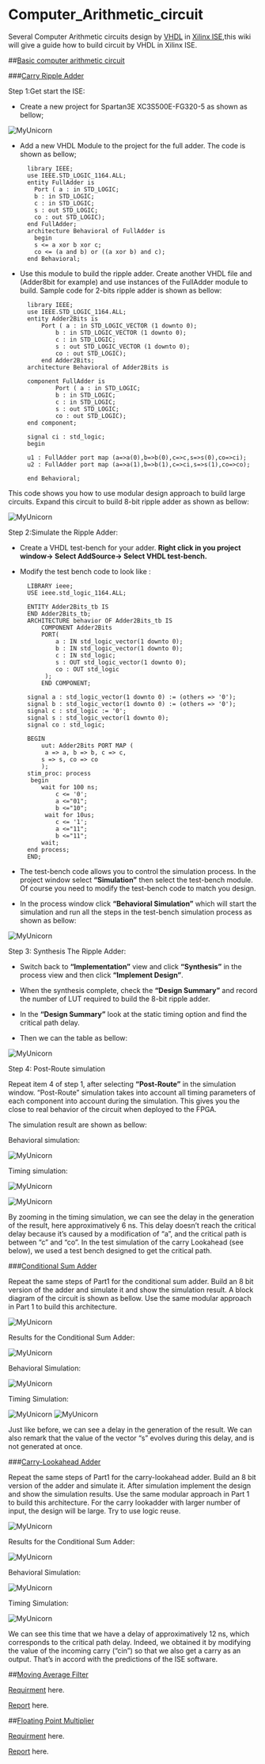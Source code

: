 # Computer_Arithmetic_circuit

Several Computer Arithmetic circuits design by [VHDL](https://en.wikipedia.org/wiki/VHDL) in [Xilinx ISE](https://en.wikipedia.org/wiki/Xilinx_ISE),this wiki will give a guide how to build circuit by VHDL in Xilinx ISE.

##[Basic computer arithmetic circuit](https://github.com/Delan90/Computer_Arithmetic_circuit/tree/master/Basic_computer_arithmetic_circuit)

###[Carry Ripple Adder](https://github.com/Delan90/Computer_Arithmetic_circuit/tree/master/Basic_computer_arithmetic_circuit/cra)

Step 1:Get start the ISE:

- Create a new project for Spartan3E XC3S500E-FG320-5 as shown as bellow;

![MyUnicorn](https://github.com/Delan90/Computer_Arithmetic_circuit/blob/master/pic/pic1.png)

- Add a new VHDL Module to the project for the full adder. The code is shown as bellow;

        library IEEE;
        use IEEE.STD_LOGIC_1164.ALL;
        entity FullAdder is
          Port ( a : in STD_LOGIC;
          b : in STD_LOGIC;
          c : in STD_LOGIC;
          s : out STD_LOGIC;
          co : out STD_LOGIC);
        end FullAdder;
        architecture Behavioral of FullAdder is
          begin
          s <= a xor b xor c;
          co <= (a and b) or ((a xor b) and c);
        end Behavioral;

- Use this module to build the ripple adder. Create another VHDL file and (Adder8bit for example) and use instances of the FullAdder module to build. Sample code for 2-bits ripple adder is shown as bellow:

        library IEEE;
        use IEEE.STD_LOGIC_1164.ALL;
        entity Adder2Bits is
            Port ( a : in STD_LOGIC_VECTOR (1 downto 0);
                b : in STD_LOGIC_VECTOR (1 downto 0);
                c : in STD_LOGIC;
                s : out STD_LOGIC_VECTOR (1 downto 0);
                co : out STD_LOGIC);
            end Adder2Bits;
        architecture Behavioral of Adder2Bits is
        
        component FullAdder is
                Port ( a : in STD_LOGIC;
                b : in STD_LOGIC;
                c : in STD_LOGIC;
                s : out STD_LOGIC;
                co : out STD_LOGIC);
        end component;

        signal ci : std_logic;
        begin
        
        u1 : FullAdder port map (a=>a(0),b=>b(0),c=>c,s=>s(0),co=>ci);
        u2 : FullAdder port map (a=>a(1),b=>b(1),c=>ci,s=>s(1),co=>co);
        
        end Behavioral;

This code shows you how to use modular design approach to build large circuits. Expand this circuit to build 8-bit ripple adder as shown as bellow:

![MyUnicorn](https://github.com/Delan90/Computer_Arithmetic_circuit/blob/master/pic/pic2.png)

Step 2:Simulate the Ripple Adder:

- Create a VHDL test-bench for your adder. **Right click in you project window-> Select AddSource-> Select VHDL test-bench.**
- Modify the test bench code to look like :

        LIBRARY ieee;
        USE ieee.std_logic_1164.ALL;

        ENTITY Adder2Bits_tb IS
        END Adder2Bits_tb;
        ARCHITECTURE behavior OF Adder2Bits_tb IS
            COMPONENT Adder2Bits
            PORT(
                a : IN std_logic_vector(1 downto 0);
                b : IN std_logic_vector(1 downto 0);
                c : IN std_logic;
                s : OUT std_logic_vector(1 downto 0);
                co : OUT std_logic
             );
            END COMPONENT;

        signal a : std_logic_vector(1 downto 0) := (others => '0');
        signal b : std_logic_vector(1 downto 0) := (others => '0');
        signal c : std_logic := '0';
        signal s : std_logic_vector(1 downto 0);
        signal co : std_logic;
        
        BEGIN
            uut: Adder2Bits PORT MAP (
             a => a, b => b, c => c,
            s => s, co => co
            );
        stim_proc: process
         begin
            wait for 100 ns;
                c <= '0';
                a <="01";
                b <="10";
             wait for 10us;
                c <= '1';
                a <="11";
                b <="11";
            wait;
        end process;
        END;

- The test-bench code allows you to control the simulation process. In the project window select **“Simulation”** then select the test-bench module. Of course you need to modify the test-bench code to match you design.

-  In the process window click **“Behavioral Simulation”** which will start the simulation and run all the steps in the test-bench simulation process as shown as bellow:

![MyUnicorn](https://github.com/Delan90/Computer_Arithmetic_circuit/blob/master/pic/pic3.png)

Step 3: Synthesis The Ripple Adder:

- Switch back to **“Implementation”** view and click **“Synthesis”** in the process view and then click **“Implement Design”**.

- When the synthesis complete, check the **“Design Summary”** and record the number of LUT required to build the 8-bit ripple adder.

- In the **“Design Summary”** look at the static timing option and find the critical path delay.

- Then we can the table as bellow:

![MyUnicorn](https://github.com/Delan90/Computer_Arithmetic_circuit/blob/master/pic/pic4.png)

Step 4: Post-Route simulation

Repeat item 4 of step 1, after selecting **“Post-Route”** in the simulation window. “Post-Route” simulation takes into account all timing parameters of each component into account during the simulation. This gives you the close to real behavior of the circuit when deployed to the FPGA. 

The simulation result are shown as bellow:

Behavioral simulation:

![MyUnicorn](https://github.com/Delan90/Computer_Arithmetic_circuit/blob/master/pic/pic5.png)

Timing simulation:

![MyUnicorn](https://github.com/Delan90/Computer_Arithmetic_circuit/blob/master/pic/pic6.png)

![MyUnicorn](https://github.com/Delan90/Computer_Arithmetic_circuit/blob/master/pic/pic7.png)

By zooming in the timing simulation, we can see the delay in the generation of the result, here approximatively 6 ns. This delay doesn’t reach the critical delay because it’s caused by a modification of “a”, and the critical path is between “c” and “co”. In the test simulation of the carry Lookahead (see below), we used a test bench designed to get the critical path.


###[Conditional Sum Adder](https://github.com/Delan90/Computer_Arithmetic_circuit/tree/master/Basic_computer_arithmetic_circuit/csa)

Repeat the same steps of Part1 for the conditional sum adder. Build an 8 bit version of the adder and simulate it and show the simulation result.  A block diagram of the circuit is shown as bellow. Use the same modular approach in Part 1 to build this architecture.

![MyUnicorn](https://github.com/Delan90/Computer_Arithmetic_circuit/blob/master/pic/pic8.png)

Results for the Conditional Sum Adder:

![MyUnicorn](https://github.com/Delan90/Computer_Arithmetic_circuit/blob/master/pic/simulation2%263/csa1.png)

Behavioral Simulation:

![MyUnicorn](https://github.com/Delan90/Computer_Arithmetic_circuit/blob/master/pic/simulation2%263/csa2.png)

Timing Simulation:

![MyUnicorn](https://github.com/Delan90/Computer_Arithmetic_circuit/blob/master/pic/simulation2%263/csa3.png)
![MyUnicorn](https://github.com/Delan90/Computer_Arithmetic_circuit/blob/master/pic/simulation2%263/csa4.png)

Just like before, we can see a delay in the generation of the result. We can also remark that the value of the vector “s” evolves during this delay, and is not generated at once.

###[Carry-Lookahead Adder](https://github.com/Delan90/Computer_Arithmetic_circuit/tree/master/Basic_computer_arithmetic_circuit/cla)

Repeat the same steps of Part1 for the carry-lookahead adder. Build an 8 bit version of the adder and simulate it. After simulation implement the design and show the simulation results. Use the same modular approach in Part 1 to build this architecture. For the carry lookadder with larger number of input, the design will be large. Try to use logic reuse. 

![MyUnicorn](https://github.com/Delan90/Computer_Arithmetic_circuit/blob/master/pic/pic9.png)

Results for the Conditional Sum Adder:

![MyUnicorn](https://github.com/Delan90/Computer_Arithmetic_circuit/blob/master/pic/simulation2%263/cla1.png)

Behavioral Simulation:

![MyUnicorn](https://github.com/Delan90/Computer_Arithmetic_circuit/blob/master/pic/simulation2%263/cla2.png)

Timing Simulation:

![MyUnicorn](https://github.com/Delan90/Computer_Arithmetic_circuit/blob/master/pic/simulation2%263/cla3.png)

We can see this time that we have a delay of approximatively 12 ns, which corresponds to the critical path delay. Indeed, we obtained it by modifying the value of the incoming carry (“cin”) so that we also get a carry as an output. That’s in accord with the predictions of the ISE software.


##[Moving Average Filter](https://github.com/Delan90/Computer_Arithmetic_circuit/tree/master/Moving_Average_Filter)

[Requirment](https://github.com/Delan90/Computer_Arithmetic_circuit/blob/master/Moving_Average_Filter/Document/Requirment_Tutorial.pdf) here.

[Report](https://github.com/Delan90/Computer_Arithmetic_circuit/blob/master/Moving_Average_Filter/Document/Report.pdf) here.


##[Floating Point Multiplier](https://github.com/Delan90/Computer_Arithmetic_circuit/tree/master/23x23_bits_floating_point_multiplier)

[Requirment](https://github.com/Delan90/Computer_Arithmetic_circuit/blob/master/23x23_bits_floating_point_multiplier/Document/Requirment.pdf) here.

[Report](https://github.com/Delan90/Computer_Arithmetic_circuit/blob/master/23x23_bits_floating_point_multiplier/Document/Report.pdf) here.

